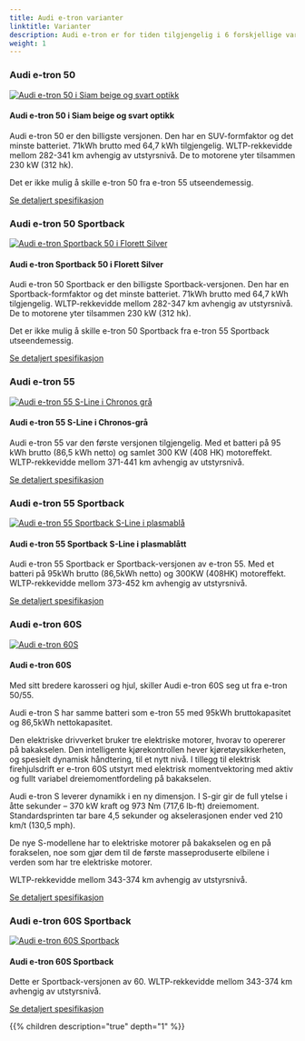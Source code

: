 ```yaml
---
title: Audi e-tron varianter
linktitle: Varianter
description: Audi e-tron er for tiden tilgjengelig i 6 forskjellige varianter. Her finner du hvilke som er tilgjengelige.
weight: 1
---
```

<!-- markdownlint-disable MD033 -->

### Audi e-tron 50

<figur>
    <a href="https://media.electrichasgoneaudi.net/multimedia/models/e-tron/variants/audi-e-tron-50.jpg">
        <img src="https://media.electrichasgoneaudi.net/multimedia/models/e-tron/variants/audi-e-tron-50s.jpg" alt="Audi e-tron 50 i Siam beige og svart optikk" title="Audi e-tron 50 i Siam beige og svart optikk">
    </a>
    <figcaption><h4>Audi e-tron 50 i Siam beige og svart optikk</h4></figcaption>
</figur>

Audi e-tron 50 er den billigste versjonen. Den har en SUV-formfaktor og det minste batteriet.
71kWh brutto med 64,7 kWh tilgjengelig. WLTP-rekkevidde mellom 282-341 km avhengig av utstyrsnivå. De to motorene yter tilsammen 230 kW (312 hk).

Det er ikke mulig å skille e-tron 50 fra e-tron 55 utseendemessig.

[Se detaljert spesifikasjon](/models/e-tron/specifications/#audi-e-tron-50)

### Audi e-tron 50 Sportback

<figur>
    <a href="https://media.electrichasgoneaudi.net/multimedia/models/e-tron/variants/audi-e-tron-50-sportback.jpg">
        <img src="https://media.electrichasgoneaudi.net/multimedia/models/e-tron/variants/audi-e-tron-50-sportbacks.jpg" alt="Audi e-tron Sportback 50 i Florett Silver" title="Audi e-tron Sportback 50 i Florett Silver">
    </a>
    <figcaption><h4>Audi e-tron Sportback 50 i Florett Silver</h4></figcaption>
</figur>

Audi e-tron 50 Sportback er den billigste Sportback-versjonen. Den har en Sportback-formfaktor og det minste batteriet.
71kWh brutto med 64,7 kWh tilgjengelig. WLTP-rekkevidde mellom 282-347 km avhengig av utstyrsnivå. De to motorene yter tilsammen 230 kW (312 hk).

Det er ikke mulig å skille e-tron 50 Sportback fra e-tron 55 Sportback utseendemessig.

[Se detaljert spesifikasjon](/models/e-tron/specifications/#audi-e-tron-50-sportback)

### Audi e-tron 55

<figur>
    <a href="https://media.electrichasgoneaudi.net/multimedia/models/e-tron/variants/audi-e-tron-55.jpg">
        <img src="https://media.electrichasgoneaudi.net/multimedia/models/e-tron/variants/audi-e-tron-55s.jpg" alt="Audi e-tron 55 S-Line i Chronos grå" title="Audi e-tron 55 S-Line i Chronos grå">
    </a>
    <figcaption><h4>Audi e-tron 55 S-Line i Chronos-grå</h4></figcaption>
</figur>

Audi e-tron 55 var den første versjonen tilgjengelig. Med et batteri på 95 kWh brutto (86,5 kWh netto) og samlet 300 KW (408 HK) motoreffekt.
WLTP-rekkevidde mellom 371-441 km avhengig av utstyrsnivå.

[Se detaljert spesifikasjon](/models/e-tron/specifications/#audi-e-tron-55)

### Audi e-tron 55 Sportback

<figur>
    <a href="https://media.electrichasgoneaudi.net/multimedia/models/e-tron/variants/audi-e-tron-55-sportback.jpg">
        <img src="https://media.electrichasgoneaudi.net/multimedia/models/e-tron/variants/audi-e-tron-55-sportbacks.jpg" alt="Audi e-tron 55 Sportback S-Line i plasmablå" title="Audi e-tron 55 Sportback S-Line i plasmablå">
    </a>
    <figcaption><h4>Audi e-tron 55 Sportback S-Line i plasmablått</h4></figcaption>
</figur>

Audi e-tron 55 Sportback er Sportback-versjonen av e-tron 55. Med et batteri på 95kWh brutto (86,5kWh netto) og 300KW (408HK) motoreffekt.
WLTP-rekkevidde mellom 373-452 km avhengig av utstyrsnivå.

[Se detaljert spesifikasjon](/models/e-tron/specifications/#audi-e-tron-55-sportback)

### Audi e-tron 60S

<figur>
    <a href="https://media.electrichasgoneaudi.net/multimedia/models/e-tron/variants/audi-e-tron-s.jpg">
        <img src="https://media.electrichasgoneaudi.net/multimedia/models/e-tron/variants/audi-e-tron-ss.jpg" alt="Audi e-tron 60S" title="Audi e-tron 60S">
    </a>
    <figcaption><h4>Audi e-tron 60S</h4></figcaption>
</figur>

Med sitt bredere karosseri og hjul, skiller Audi e-tron 60S seg ut fra e-tron 50/55.

Audi e-tron S har samme batteri som e-tron 55 med 95kWh bruttokapasitet og 86,5kWh nettokapasitet.

Den elektriske drivverket bruker tre elektriske motorer, hvorav to opererer på bakakselen. Den intelligente kjørekontrollen hever kjøretøysikkerheten, og spesielt dynamisk håndtering, til et nytt nivå. 
I tillegg til elektrisk firehjulsdrift er e-tron 60S utstyrt med elektrisk momentvektoring med aktiv og fullt variabel dreiemomentfordeling på bakakselen.

Audi e-tron S leverer dynamikk i en ny dimensjon. I S-gir gir de full ytelse i åtte sekunder – 370 kW kraft og 973 Nm (717,6 lb-ft) dreiemoment.
Standardsprinten tar bare 4,5 sekunder og akselerasjonen ender ved 210 km/t (130,5 mph).

De nye S-modellene har to elektriske motorer på bakakselen og en på forakselen, noe som gjør dem til de første masseproduserte elbilene i verden som har tre elektriske motorer.

WLTP-rekkevidde mellom 343-374 km avhengig av utstyrsnivå.

[Se detaljert spesifikasjon](/models/e-tron/specifications/#audi-e-tron-60s)

### Audi e-tron 60S Sportback

<figur>
    <a href="https://media.electrichasgoneaudi.net/multimedia/models/e-tron/variants/audi-e-tron-s-sportback.jpg">
        <img src="https://media.electrichasgoneaudi.net/multimedia/models/e-tron/variants/audi-e-tron-s-sportbacks.jpg" alt="Audi e-tron 60S Sportback" title="Audi e-tron 60S Sportback">
    </a>
    <figcaption><h4>Audi e-tron 60S Sportback</h4></figcaption>
</figur>

Dette er Sportback-versjonen av 60. WLTP-rekkevidde mellom 343-374 km avhengig av utstyrsnivå.

[Se detaljert spesifikasjon](/models/e-tron/specifications/#audi-e-tron-60s-sportback)

{{% children description="true" depth="1" %}}
